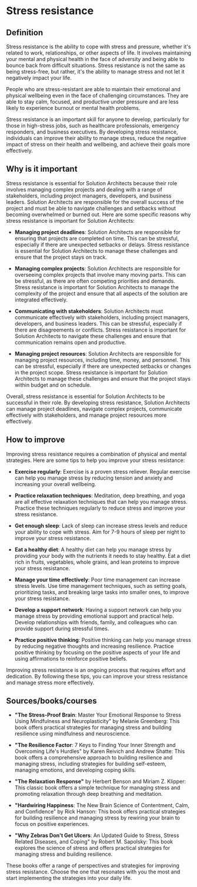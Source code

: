 # Stress resistance

## Definition

Stress resistance is the ability to cope with stress and pressure, whether it's related to work, relationships, or other aspects of life. It involves maintaining your mental and physical health in the face of adversity and being able to bounce back from difficult situations. Stress resistance is not the same as being stress-free, but rather, it's the ability to manage stress and not let it negatively impact your life.

People who are stress-resistant are able to maintain their emotional and physical wellbeing even in the face of challenging circumstances. They are able to stay calm, focused, and productive under pressure and are less likely to experience burnout or mental health problems.

Stress resistance is an important skill for anyone to develop, particularly for those in high-stress jobs, such as healthcare professionals, emergency responders, and business executives. By developing stress resistance, individuals can improve their ability to manage stress, reduce the negative impact of stress on their health and wellbeing, and achieve their goals more effectively.

## Why is it important

Stress resistance is essential for Solution Architects because their role involves managing complex projects and dealing with a range of stakeholders, including project managers, developers, and business leaders. Solution Architects are responsible for the overall success of the project and must be able to navigate challenges and setbacks without becoming overwhelmed or burned out. Here are some specific reasons why stress resistance is important for Solution Architects:

- **Managing project deadlines**: Solution Architects are responsible for ensuring that projects are completed on time. This can be stressful, especially if there are unexpected setbacks or delays. Stress resistance is essential for Solution Architects to manage these challenges and ensure that the project stays on track.

- **Managing complex projects**: Solution Architects are responsible for overseeing complex projects that involve many moving parts. This can be stressful, as there are often competing priorities and demands. Stress resistance is important for Solution Architects to manage the complexity of the project and ensure that all aspects of the solution are integrated effectively.

- **Communicating with stakeholders**: Solution Architects must communicate effectively with stakeholders, including project managers, developers, and business leaders. This can be stressful, especially if there are disagreements or conflicts. Stress resistance is important for Solution Architects to navigate these challenges and ensure that communication remains open and productive.

- **Managing project resources**: Solution Architects are responsible for managing project resources, including time, money, and personnel. This can be stressful, especially if there are unexpected setbacks or changes in the project scope. Stress resistance is important for Solution Architects to manage these challenges and ensure that the project stays within budget and on schedule.

Overall, stress resistance is essential for Solution Architects to be successful in their role. By developing stress resistance, Solution Architects can manage project deadlines, navigate complex projects, communicate effectively with stakeholders, and manage project resources more effectively.

## How to improve

Improving stress resistance requires a combination of physical and mental strategies. Here are some tips to help you improve your stress resistance:

- **Exercise regularly**: Exercise is a proven stress reliever. Regular exercise can help you manage stress by reducing tension and anxiety and increasing your overall wellbeing.

- **Practice relaxation techniques**: Meditation, deep breathing, and yoga are all effective relaxation techniques that can help you manage stress. Practice these techniques regularly to reduce stress and improve your stress resistance.

- **Get enough sleep**: Lack of sleep can increase stress levels and reduce your ability to cope with stress. Aim for 7-9 hours of sleep per night to improve your stress resistance.

- **Eat a healthy diet**: A healthy diet can help you manage stress by providing your body with the nutrients it needs to stay healthy. Eat a diet rich in fruits, vegetables, whole grains, and lean proteins to improve your stress resistance.

- **Manage your time effectively**: Poor time management can increase stress levels. Use time management techniques, such as setting goals, prioritizing tasks, and breaking large tasks into smaller ones, to improve your stress resistance.

- **Develop a support network**: Having a support network can help you manage stress by providing emotional support and practical help. Develop relationships with friends, family, and colleagues who can provide support during stressful times.

- **Practice positive thinking**: Positive thinking can help you manage stress by reducing negative thoughts and increasing resilience. Practice positive thinking by focusing on the positive aspects of your life and using affirmations to reinforce positive beliefs.

Improving stress resistance is an ongoing process that requires effort and dedication. By following these tips, you can improve your stress resistance and manage stress more effectively.

## Sources/books/courses

- **"The Stress-Proof Brain**: Master Your Emotional Response to Stress Using Mindfulness and Neuroplasticity" by Melanie Greenberg: This book offers practical strategies for managing stress and building resilience using mindfulness and neuroscience.

- **"The Resilience Factor**: 7 Keys to Finding Your Inner Strength and Overcoming Life's Hurdles" by Karen Reivich and Andrew Shatte: This book offers a comprehensive approach to building resilience and managing stress, including strategies for building self-esteem, managing emotions, and developing coping skills.

- **"The Relaxation Response"** by Herbert Benson and Miriam Z. Klipper: This classic book offers a simple technique for managing stress and promoting relaxation through deep breathing and meditation.

- **"Hardwiring Happiness**: The New Brain Science of Contentment, Calm, and Confidence" by Rick Hanson: This book offers practical strategies for building resilience and managing stress by rewiring your brain to focus on positive experiences.

- **"Why Zebras Don't Get Ulcers**: An Updated Guide to Stress, Stress Related Diseases, and Coping" by Robert M. Sapolsky: This book explores the science of stress and offers practical strategies for managing stress and building resilience.

These books offer a range of perspectives and strategies for improving stress resistance. Choose the one that resonates with you the most and start implementing the strategies into your daily life.
